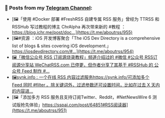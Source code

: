### 📰 Posts from my [Telegram Channel](https://t.me/s/aboutrss):
<!-- BLOG-POST-LIST:START -->
- [🖼「使用 #Docker 部署 #FreshRSS 自建专属 RSS 服务」曾经为 TTRSS 和 RSSHub 写过教程的博主 ChrAlpha 再次带来新的 #教程 ：https://blog.ichr.me/post/doc...](https://t.me/aboutrss/955)
- [🖼#资源 ：iOS 开发博客聚合「The iOS Dev Directory is a comprehensive list of blogs & sites covering iOS development.」https://iosdevdirectory.com/#...](https://t.me/aboutrss/954)
- [🖼「微信公众号 RSS 订阅源烧录教程」频道介绍过的 #微信 #公众号 RSS订阅源分享站 WeChatRSS.com 已停更，但作者分享了其基于 #RSSHub 的 公众号 Feed 制作 #...](https://t.me/aboutrss/953)
- [🖼synk.info : 一个在线 RSS 内容过滤服务https://synk.info/可添加多个 Feed 同时 #filter 。除关键词外，过滤参数还可设置时间，比如在过去 X 天内的内容进...](https://t.me/aboutrss/952)
- [🖼「添加多方 RSS 服务且支持订阅Twitter、Reddit，#NetNewsWire 6 测试版抢先体验」https://sspai.com/post/64851#RSS阅读器](https://t.me/aboutrss/951)
<!-- BLOG-POST-LIST:END -->

<!--
**AboutRSS/AboutRSS** is a ✨ _special_ ✨ repository because its `README.md` (this file) appears on your GitHub profile.

Here are some ideas to get you started:

- 🔭 I’m currently working on ...
- 🌱 I’m currently learning ...
- 👯 I’m looking to collaborate on ...
- 🤔 I’m looking for help with ...
- 💬 Ask me about ...
- 📫 How to reach me: ...
- 😄 Pronouns: ...
- ⚡ Fun fact: ...
-->
